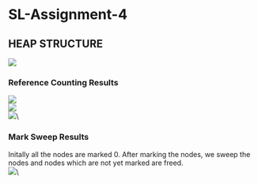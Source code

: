 # SL-Assignment-4
## HEAP STRUCTURE
![](https://github.com/msi-67/SL-Assignment-4/blob/main/Heap_structure.jpeg)
### Reference Counting Results
![](https://github.com/msi-67/SL-Assignment-4/blob/main/Screenshot%20from%202022-04-19%2021-05-58.png)\
![](https://github.com/msi-67/SL-Assignment-4/blob/main/Screenshot%20from%202022-04-19%2021-06-06.png)\
![](https://github.com/msi-67/SL-Assignment-4/blob/main/Screenshot%20from%202022-04-19%2021-06-10.png)\
### Mark Sweep Results
Initally all the nodes are marked 0. After marking the nodes, we sweep the nodes and nodes which are not yet marked are freed.\
![](https://github.com/msi-67/SL-Assignment-4/blob/main/Screenshot%20from%202022-04-19%2021-19-27.png)\
